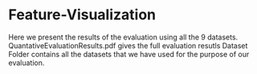 # Feature-Visualization
Here we present the results of the evaluation using all the 9 datasets.
QuantativeEvaluationResults.pdf gives the full evaluation resutls
Dataset Folder contains all the datasets that we have used for the purpose of our evaluation. 
